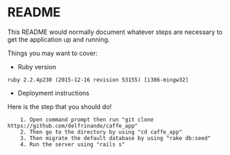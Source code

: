 # README

This README would normally document whatever steps are necessary to get the
application up and running.

Things you may want to cover:

* Ruby version

```
ruby 2.2.4p230 (2015-12-16 revision 53155) [i386-mingw32]
```


* Deployment instructions

Here is the step that you should do!
```
    1. Open command prompt then run "git clone https://github.com/delfrinando/caffe_app"
    2. Then go to the directory by using "cd caffe_app"
    3. Then migrate the default database by using "rake db:seed"
    4. Run the server using "rails s"
```